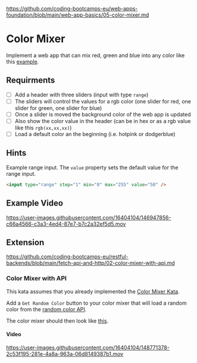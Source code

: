 https://github.com/coding-bootcamps-eu/web-apps-foundation/blob/main/web-app-basics/05-color-mixer.md

# Color Mixer

Implement a web app that can mix red, green and blue into any color like this [example](https://coding-katas.netlify.app/color-mixer/).

## Requirments

- [ ] Add a header with three sliders (input with type `range`)
- [ ] The sliders will control the values for a rgb color (one slider for red, one slider for green, one slider for blue)
- [ ] Once a slider is moved the background color of the web app is updated
- [ ] Also show the color value in the header (can be in hex or as a rgb value like this `rgb(xx,xx,xx)`)
- [ ] Load a default color an the beginning (i.e. hotpink or dodgerblue)

## Hints

Example range input. The `value` property sets the default value for the range input.

```html
<input type="range" step="1" min="0" max="255" value="50" />
```

## Example Video

https://user-images.githubusercontent.com/16404104/146947856-c66a4566-c3a3-4ed4-87e7-b7c2a32ef5d5.mov

## Extension

https://github.com/coding-bootcamps-eu/restful-backends/blob/main/fetch-api-and-http/02-color-mixer-with-api.md

### Color Mixer with API

This kata assumes that you already implemented the [Color Mixer Kata](https://github.com/coding-bootcamps-eu/web-apps-foundation/blob/main/web-app-basics/05-color-mixer.md).

Add a `Get Random Color` button to your color mixer that will load a random color from the [random color API](https://dummy-apis.netlify.app/api/color).

The color mixer should then look like [this](https://coding-katas.netlify.app/color-mixer-with-api/).

#### Video

https://user-images.githubusercontent.com/16404104/148771378-2c53f195-281e-4a8a-963a-06d8149387b1.mov
